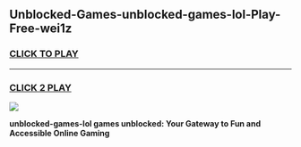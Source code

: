 
## Unblocked-Games-unblocked-games-lol-Play-Free-wei1z
<h3>
<a href="https://premium76.site?title=unblocked-games-lol&ref=12A">CLICK TO PLAY</a></h3>
<hr>

<h3>
<a href="https://premium76.site?title=unblocked-games-lol&ref=12A">CLICK 2 PLAY</a>
  
</h3>

<a href="https://premium76.site?title=unblocked-games-lol&ref=12A"><img src="https://clearcache.store/games.png"></a>


**unblocked-games-lol games unblocked: Your Gateway to Fun and Accessible Online Gaming**
